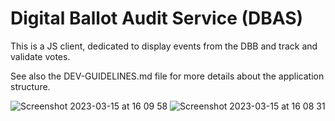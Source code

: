 # Digital Ballot Audit Service (DBAS)

This is a JS client, dedicated to display events from the DBB and track and validate votes.

See also the DEV-GUIDELINES.md file for more details about the application structure.

![Screenshot 2023-03-15 at 16 09 58](https://user-images.githubusercontent.com/100700894/225354658-ddb33408-79ac-410a-ae8e-c061f43641da.png)
![Screenshot 2023-03-15 at 16 08 31](https://user-images.githubusercontent.com/100700894/225354777-ad7a1530-b8a8-462c-aaf4-612f5cb2deaa.png)
